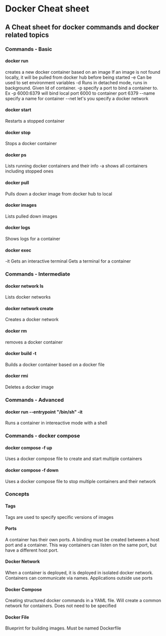 # Docker Cheat sheet
## A Cheat sheet for docker commands and docker related topics

### Commands - Basic

#### docker run <containerId or imageName>
creates a new docker container based on an image
If an image is not found locally, it will be pulled from docker hub before being started
-e Can be used to set environment variables
-d Runs in detached mode, runs in background. Given Id of container.
-p specify a port to bind a container to. Ex -p 6000:6379 will bind local port 6000 to container port 6379
--name specify a name for container
--net let's you specify a docker network

#### docker start
Restarts a stopped container

#### docker stop <containerId>
Stops a docker container

#### docker ps
Lists running docker containers and their info
-a shows all containers including stopped ones

#### docker pull
Pulls down a docker image from docker hub to local

#### docker images
Lists pulled down images

#### docker logs <containerID>
Shows logs for a container

#### docker exec
-it Gets an interactive terminal
Gets a terminal for a container

### Commands - Intermediate

#### docker network ls
Lists docker networks

#### docker network create
Creates a docker network

#### docker rm
removes a docker container

#### docker build -t <tag> <dockerfile location>
Builds a docker container based on a docker file

#### docker rmi <image>
Deletes a docker image

### Commands - Advanced
#### docker run --entrypoint "/bin/sh" -it <image name>
Runs a container in intereactive mode with a shell

### Commands - docker compose
#### docker compose -f <docker-compose-file> up
Uses a docker compose file to create and start multiple containers

#### docker compose -f <docker-compose-file> down
Uses a docker compose file to stop multiple containers and their network

### Concepts
#### Tags
Tags are used to specify specific versions of images

#### Ports
A container has their own ports. A binding must be created between a host port and a container. This way containers can listen on the same port, but have a different host port.

#### Docker Network
When a container is deployed, it is deployed in isolated docker network. Containers can communicate via names. Applications outside use ports

#### Docker Compose
Creating structured docker commands in a YAML file. Will create a common network for containers. Does not need to be specified

#### Docker File
Blueprint for building images. Must be named Dockerfile